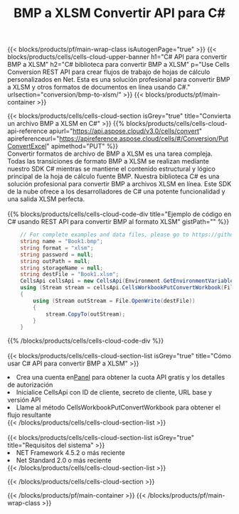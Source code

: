 ﻿---
title:  BMP a XLSM Convertir API para C#
description:  Usando Aspose.Cells Cloud SDK para C# para convertir un archivo de formato BMP a un archivo de formato XLSM.
url: /es/net/conversion/bmp-to-xlsm/
---
{{< blocks/products/pf/main-wrap-class isAutogenPage="true" >}}
{{< blocks/products/cells/cells-cloud-upper-banner h1="C# API para convertir BMP a XLSM" h2="C# biblioteca para convertir BMP a XLSM" p="Use Cells Conversion REST API para crear flujos de trabajo de hojas de cálculo personalizados en Net. Esta es una solución profesional para convertir BMP a XLSM y otros formatos de documentos en línea usando C#." urlsection="conversion/bmp-to-xlsm/" >}}
{{< blocks/products/pf/main-container >}}

{{< blocks/products/cells/cells-cloud-section isGrey="true" title="Convierta un archivo BMP a XLSM en C#" >}}
{{% blocks/products/cells/cells-cloud-api-reference apiurl="https://api.aspose.cloud/v3.0/cells/convert" apireferenceurl="https://apireference.aspose.cloud/cells/#/Conversion/PutConvertExcel" apimethod="PUT" %}}
<br/>
Convertir formatos de archivo de BMP a XLSM es una tarea compleja. Todas las transiciones de formato BMP a XLSM se realizan mediante nuestro SDK C# mientras se mantiene el contenido estructural y lógico principal de la hoja de cálculo fuente BMP. Nuestra biblioteca C# es una solución profesional para convertir BMP a archivos XLSM en línea. Este SDK de la nube ofrece a los desarrolladores de C# una potente funcionalidad y una salida XLSM perfecta.
<br/>
<br/>
{{% blocks/products/cells/cells-cloud-code-div title="Ejemplo de código en C# usando REST API para convertir BMP al formato XLSM" gistPath="" %}}
 
```cs
    // For complete examples and data files, please go to https://github.com/aspose-cells-cloud/aspose-cells-cloud-dotnet/
    string name = "Book1.bmp";
    string format = "xlsm";
    string password = null;
    string outPath = null;
    string storageName = null;
    string destFile = "Book1.xlsm";
    CellsApi cellsApi = new CellsApi(Environment.GetEnvironmentVariable("ProductClientId"), Environment.GetEnvironmentVariable("ProductClientSecret"));
    using (Stream stream = cellsApi.CellsWorkbookPutConvertWorkbook(File.OpenRead(name), format, password, outPath, storageName))
    {
        using (Stream outStream = File.OpenWrite(destFile))
        {
            stream.CopyTo(outStream);
        }
    }
```
 
{{% /blocks/products/cells/cells-cloud-code-div %}}
<br/>
<br/>
{{< blocks/products/cells/cells-cloud-section-list isGrey="true" title="Cómo usar C# API para convertir BMP a XLSM" >}}
<li> Crea una cuenta en<a href="https://dashboard.aspose.cloud/">Panel</a> para obtener la cuota API gratis y los detalles de autorización</li>
<li>Inicialice CellsApi con ID de cliente, secreto de cliente, URL base y versión API</li>
<li>Llame al método CellsWorkbookPutConvertWorkbook para obtener el flujo resultante</li>
{{< /blocks/products/cells/cells-cloud-section-list >}}
<br/>
<br/>
{{< blocks/products/cells/cells-cloud-section-list isGrey="true" title="Requisitos del sistema" >}}
<li>NET Framework 4.5.2 o más reciente</li>
<li>Net Standard 2.0 o más reciente</li>
{{< /blocks/products/cells/cells-cloud-section-list >}}

{{< /blocks/products/cells/cells-cloud-section >}}

{{< /blocks/products/pf/main-container >}}
{{< /blocks/products/pf/main-wrap-class >}}
